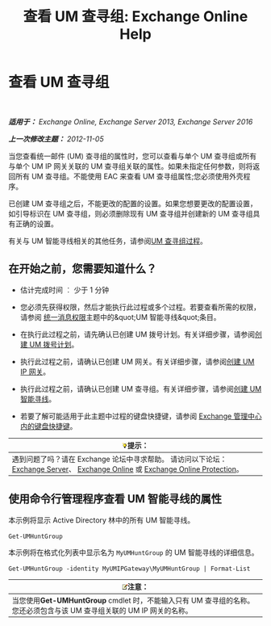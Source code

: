 ﻿---
title: '查看 UM 查寻组: Exchange Online Help'
TOCTitle: 查看 UM 查寻组
ms:assetid: f038f7b4-4de9-4373-bd58-09d49e37a3ed
ms:mtpsurl: https://technet.microsoft.com/zh-cn/library/Bb125167(v=EXCHG.150)
ms:contentKeyID: 50556683
ms.date: 05/23/2018
mtps_version: v=EXCHG.150
ms.translationtype: MT
---

# 查看 UM 查寻组

 

_**适用于：** Exchange Online, Exchange Server 2013, Exchange Server 2016_

_**上一次修改主题：** 2012-11-05_

当您查看统一邮件 (UM) 查寻组的属性时，您可以查看与单个 UM 查寻组或所有与单个 UM IP 网关关联的 UM 查寻组关联的属性。如果未指定任何参数，则将返回所有 UM 查寻组。不能使用 EAC 来查看 UM 查寻组属性;您必须使用外壳程序。

已创建 UM 查寻组之后，不能更改的配置的设置。如果您想要更改的配置设置，如引导标识在 UM 查寻组，则必须删除现有 UM 查寻组并创建新的 UM 查寻组具有正确的设置。

有关与 UM 智能寻线相关的其他任务，请参阅[UM 查寻组过程](um-hunt-group-procedures-exchange-2013-help.md)。

## 在开始之前，您需要知道什么？

  - 估计完成时间 ︰ 少于 1 分钟

  - 您必须先获得权限，然后才能执行此过程或多个过程。若要查看所需的权限，请参阅 [统一消息权限](unified-messaging-permissions-exchange-2013-help.md)主题中的\&quot;UM 智能寻线\&quot;条目。

  - 在执行此过程之前，请先确认已创建 UM 拨号计划。有关详细步骤，请参阅[创建 UM 拨号计划](create-a-um-dial-plan-exchange-2013-help.md)。

  - 执行此过程之前，请确认已创建 UM 网关。有关详细步骤，请参阅[创建 UM IP 网关](create-a-um-ip-gateway-exchange-2013-help.md)。

  - 执行此过程之前，请确认已创建 UM 查寻组。有关详细步骤，请参阅[创建 UM 智能寻线](create-a-um-hunt-group-exchange-2013-help.md)。

  - 若要了解可能适用于此主题中过程的键盘快捷键，请参阅 [Exchange 管理中心内的键盘快捷键](keyboard-shortcuts-in-the-exchange-admin-center-exchange-online-protection-help.md)。

<table>
<thead>
<tr class="header">
<th><img src="images/Bb124558.tip(EXCHG.150).gif" title="提示" alt="提示" />提示：</th>
</tr>
</thead>
<tbody>
<tr class="odd">
<td>遇到问题了吗？请在 Exchange 论坛中寻求帮助。 请访问以下论坛：<a href="https://go.microsoft.com/fwlink/p/?linkid=60612">Exchange Server</a>、 <a href="https://go.microsoft.com/fwlink/p/?linkid=267542">Exchange Online</a> 或 <a href="https://go.microsoft.com/fwlink/p/?linkid=285351">Exchange Online Protection</a>。</td>
</tr>
</tbody>
</table>


## 使用命令行管理程序查看 UM 智能寻线的属性

本示例将显示 Active Directory 林中的所有 UM 智能寻线。

    Get-UMHuntGroup

本示例将在格式化列表中显示名为 `MyUMHuntGroup` 的 UM 智能寻线的详细信息。

    Get-UMHuntGroup -identity MyUMIPGateway\MyUMHuntGroup | Format-List

<table>
<thead>
<tr class="header">
<th><img src="images/Bb124558.note(EXCHG.150).gif" title="注意" alt="注意" />注意：</th>
</tr>
</thead>
<tbody>
<tr class="odd">
<td>当您使用<strong>Get-UMHuntGroup</strong> cmdlet 时，不能输入只有 UM 查寻组的名称。您还必须包含与该 UM 查寻组关联的 UM IP 网关的名称。</td>
</tr>
</tbody>
</table>

